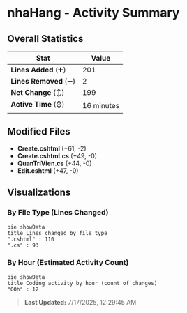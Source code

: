 # nhaHang - Activity Summary 

## Overall Statistics

| Stat                   | Value                                                             |
| ---------------------- | ----------------------------------------------------------------- |
| **Lines Added** (➕)   | 201                                          |
| **Lines Removed** (➖) | 2                                        |
| **Net Change** (↕)    | 199                |
| **Active Time** (⌚)   | 16 minutes |


## Modified Files
- **Create.cshtml** (+61, -2)
- **Create.cshtml.cs** (+49, -0)
- **QuanTriVien.cs** (+44, -0)
- **Edit.cshtml** (+47, -0)

## Visualizations

### By File Type (Lines Changed)

```mermaid
pie showData
title Lines changed by file type
".cshtml" : 110
".cs" : 93
```

### By Hour (Estimated Activity Count)

```mermaid
pie showData
title Coding activity by hour (count of changes)
"00h" : 12
```


> **Last Updated:** 7/17/2025, 12:29:45 AM